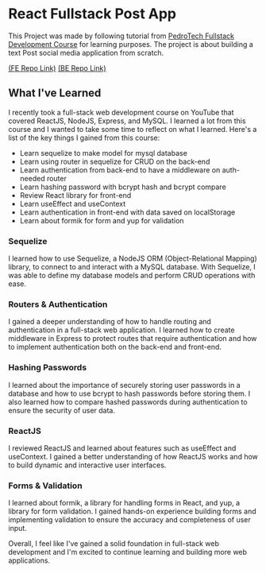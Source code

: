 # React Fullstack Post App

This Project was made by following tutorial from [PedroTech Fullstack Development Course](https://www.youtube.com/playlist?list=PLpPqplz6dKxUaZ630TY1BFIo5nP-_x-nL) for learning purposes. The project is about building a text Post social media application from scratch.

[(FE Repo Link)](https://github.com/billharit/fe-post-webapp)
[(BE Repo Link)](https://github.com/billharit/be-post-webapp)

## What I've Learned

I recently took a full-stack web development course on YouTube that covered ReactJS, NodeJS, Express, and MySQL. I learned a lot from this course and I wanted to take some time to reflect on what I learned. Here's a list of the key things I gained from this course:

- Learn sequelize to make model for mysql database
- Learn using router in sequelize for CRUD on the back-end
- Learn authentication from back-end to have a middleware on auth-needed router
- Learn hashing password with bcrypt hash and bcrypt compare
- Review React library for front-end
- Learn useEffect and useContext
- Learn authentication in front-end with data saved on localStorage
- Learn about formik for form and yup for validation

### Sequelize

I learned how to use Sequelize, a NodeJS ORM (Object-Relational Mapping) library, to connect to and interact with a MySQL database. With Sequelize, I was able to define my database models and perform CRUD operations with ease.

### Routers & Authentication

I gained a deeper understanding of how to handle routing and authentication in a full-stack web application. I learned how to create middleware in Express to protect routes that require authentication and how to implement authentication both on the back-end and front-end.

### Hashing Passwords

I learned about the importance of securely storing user passwords in a database and how to use bcrypt to hash passwords before storing them. I also learned how to compare hashed passwords during authentication to ensure the security of user data.

### ReactJS

I reviewed ReactJS and learned about features such as useEffect and useContext. I gained a better understanding of how ReactJS works and how to build dynamic and interactive user interfaces.

### Forms & Validation

I learned about formik, a library for handling forms in React, and yup, a library for form validation. I gained hands-on experience building forms and implementing validation to ensure the accuracy and completeness of user input.

Overall, I feel like I've gained a solid foundation in full-stack web development and I'm excited to continue learning and building more web applications.
